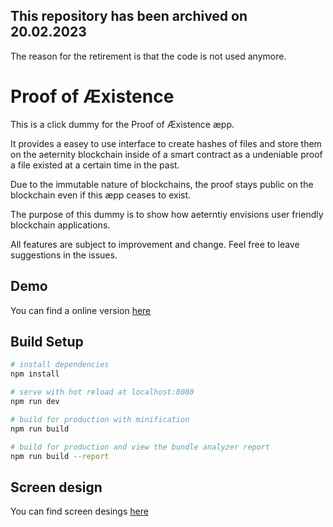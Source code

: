 ## This repository has been archived on 20.02.2023
The reason for the retirement is that the code is not used anymore.

# Proof of Æxistence
This is a click dummy for the Proof of Æxistence æpp.

It provides a easey to use interface to create hashes of files and store them on the aeternity blockchain inside of a smart contract as a undeniable proof a file existed at a certain time in the past.

Due to the immutable nature of blockchains, the proof stays public on the blockchain even if this æpp ceases to exist.

The purpose of this dummy is to show how aeterntiy envisions user friendly blockchain applications.

All features are subject to improvement and change. Feel free to leave suggestions in the issues.

## Demo

You can find a online version [here](https://aeternity.github.io/aepp-aexistence)

## Build Setup

``` bash
# install dependencies
npm install

# serve with hot reload at localhost:8080
npm run dev

# build for production with minification
npm run build

# build for production and view the bundle analyzer report
npm run build --report
```

## Screen design

You can find screen desings [here](https://github.com/aeternity/aepp-prototypes/blob/master/base-aepp/proof-of-aexistence.md)
